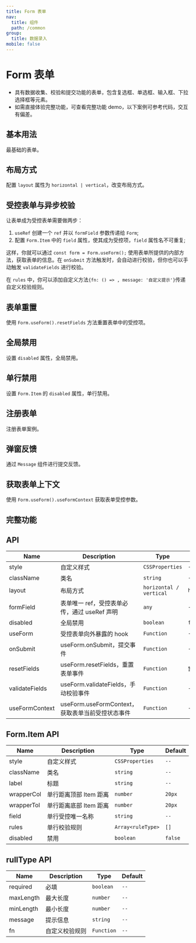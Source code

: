 ```yaml
---
title: Form 表单
nav:
  title: 组件
  path: /common
group:
  title: 数据录入
mobile: false
---
```


# Form 表单

- 具有数据收集、校验和提交功能的表单，包含复选框、单选框、输入框、下拉选择框等元素。
- 如需直接体验完整功能，可查看完整功能 demo，以下案例可参考代码，交互有偏差。

## 基本用法

最基础的表单。

<code src="./demos/index1.tsx"></code>

## 布局方式

配置 `layout` 属性为 `horizontal | vertical`，改变布局方式。

<code src="./demos/index2.tsx"></code>

## 受控表单与异步校验

让表单成为受控表单需要做两步：

1. `useRef` 创建一个 `ref` 并以 `formField` 参数传递给 `Form`;
2. 配置 `Form.Item` 中的 `field` 属性，使其成为受控项，`field` 属性名不可重复;

这样，你就可以通过 `const form = Form.useForm();` 使用表单所提供的内部方法，获取表单的信息。在 `onSubmit` 方法触发时，会自动进行校验，但你也可以手动触发 `validateFields` 进行校验。

在 `rules` 中，你可以添加自定义方法`{fn: () => , message: '自定义提示'}`传递自定义校验规则。

<code src="./demos/index3.tsx"></code>

## 表单重置

使用 `Form.useForm().resetFields` 方法重置表单中的受控项。

<code src="./demos/index4.tsx"></code>

## 全局禁用

设置 `disabled` 属性，全局禁用。

<code src="./demos/index5.tsx"></code>

## 单行禁用

设置 `Form.Item` 的 `disabled` 属性，单行禁用。

<code src="./demos/index7.tsx"></code>

## 注册表单

注册表单案例。

<code src="./demos/index8.tsx"></code>

## 弹窗反馈

通过 `Message` 组件进行提交反馈。

<code src="./demos/index9.tsx"></code>

## 获取表单上下文

使用 `Form.useForm().useFormContext` 获取表单受控参数。

<code src="./demos/index10.tsx"></code>

## 完整功能

<code src="./demos/index6.tsx"></code>

## API

| Name           | Description                                      | Type                    | Default      |
| -------------- | ------------------------------------------------ | ----------------------- | ------------ |
| style          | 自定义样式                                       | `CSSProperties`         | `--`         |
| className      | 类名                                             | `string`                | `--`         |
| layout         | 布局方式                                         | `horizontal / vertical` | `horizontal` |
| formField      | 表单唯一 ref，受控表单必传，通过 useRef 声明     | `any`                   | `--`         |
| disabled       | 全局禁用                                         | `boolean`               | `false`      |
| useForm        | 受控表单向外暴露的 hook                          | `Function`              | `--`         |
| onSubmit       | useForm.onSubmit，提交事件                       | `Function`              | `--`         |
| resetFields    | useForm.resetFields，重置表单事件                | `Function`              | `暂无数据`   |
| validateFields | useForm.validateFields，手动校验事件             | `Function`              | `--`         |
| useFormContext | useForm.useFormContext，获取表单当前受控状态事件 | `Function`              | `--`         |

## Form.Item API

| Name       | Description            | Type              | Default |
| ---------- | ---------------------- | ----------------- | ------- |
| style      | 自定义样式             | `CSSProperties`   | `--`    |
| className  | 类名                   | `string`          | `--`    |
| label      | 标题                   | `string`          | `--`    |
| wrapperCol | 单行距离顶部 Item 距离 | `number`          | `20px`  |
| wrapperTol | 单行距离底部 Item 距离 | `number`          | `20px`  |
| field      | 单行受控唯一名称       | `string`          | `--`    |
| rules      | 单行校验规则           | `Array<ruleType>` | `[]`    |
| disabled   | 禁用                   | `boolean`         | `false` |

## rullType API

| Name      | Description    | Type       | Default |
| --------- | -------------- | ---------- | ------- |
| required  | 必填           | `boolean`  | `--`    |
| maxLength | 最大长度       | `number`   | `--`    |
| minLength | 最小长度       | `number`   | `--`    |
| message   | 提示信息       | `string`   | `--`    |
| fn        | 自定义校验规则 | `Function` | `--`    |
